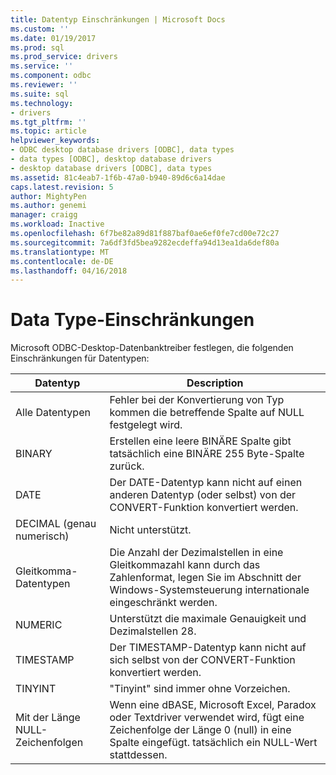 ```yaml
---
title: Datentyp Einschränkungen | Microsoft Docs
ms.custom: ''
ms.date: 01/19/2017
ms.prod: sql
ms.prod_service: drivers
ms.service: ''
ms.component: odbc
ms.reviewer: ''
ms.suite: sql
ms.technology:
- drivers
ms.tgt_pltfrm: ''
ms.topic: article
helpviewer_keywords:
- ODBC desktop database drivers [ODBC], data types
- data types [ODBC], desktop database drivers
- desktop database drivers [ODBC], data types
ms.assetid: 81c4eab7-1f6b-47a0-b940-89d6c6a14dae
caps.latest.revision: 5
author: MightyPen
ms.author: genemi
manager: craigg
ms.workload: Inactive
ms.openlocfilehash: 6f7be82a89d81f887baf0ae6ef0fe7cd00e72c27
ms.sourcegitcommit: 7a6df3fd5bea9282ecdeffa94d13ea1da6def80a
ms.translationtype: MT
ms.contentlocale: de-DE
ms.lasthandoff: 04/16/2018
---
```

# <a name="data-type-limitations"></a>Data Type-Einschränkungen
Microsoft ODBC-Desktop-Datenbanktreiber festlegen, die folgenden Einschränkungen für Datentypen:  
  
|Datentyp|Description|  
|---------------|-----------------|  
|Alle Datentypen|Fehler bei der Konvertierung von Typ kommen die betreffende Spalte auf NULL festgelegt wird.|  
|BINARY|Erstellen eine leere BINÄRE Spalte gibt tatsächlich eine BINÄRE 255 Byte-Spalte zurück.|  
|DATE|Der DATE-Datentyp kann nicht auf einen anderen Datentyp (oder selbst) von der CONVERT-Funktion konvertiert werden.|  
|DECIMAL (genau numerisch)|Nicht unterstützt.|  
|Gleitkomma-Datentypen|Die Anzahl der Dezimalstellen in eine Gleitkommazahl kann durch das Zahlenformat, legen Sie im Abschnitt der Windows-Systemsteuerung internationale eingeschränkt werden.|  
|NUMERIC|Unterstützt die maximale Genauigkeit und Dezimalstellen 28.|  
|TIMESTAMP|Der TIMESTAMP-Datentyp kann nicht auf sich selbst von der CONVERT-Funktion konvertiert werden.|  
|TINYINT|"Tinyint" sind immer ohne Vorzeichen.|  
|Mit der Länge NULL-Zeichenfolgen|Wenn eine dBASE, Microsoft Excel, Paradox oder Textdriver verwendet wird, fügt eine Zeichenfolge der Länge 0 (null) in eine Spalte eingefügt. tatsächlich ein NULL-Wert stattdessen.|
